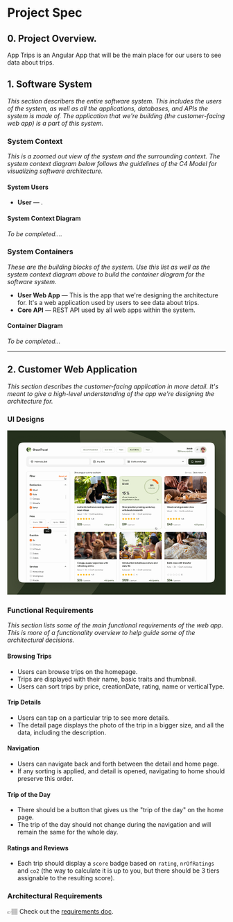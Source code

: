 # Project Spec

## 0. Project Overview.

App Trips is an Angular App that will be the main place for our users to see data about trips.

## 1. Software System

_This section describers the entire software system. This includes the users of the system, as well as all the applications, databases, and APIs the system is made of. The application that we're building (the customer-facing web app) is a part of this system._

### System Context

_This is a zoomed out view of the system and the surrounding context. The system context diagram below follows the guidelines of the C4 Model for visualizing software architecture._

#### System Users

- **User** — .

#### System Context Diagram

_To be completed...._

### System Containers

_These are the building blocks of the system. Use this list as well as the system context diagram above to build the container diagram for the software system._

- **User Web App** — This is the app that we're designing the architecture for. It's a web application used by users to see data about trips.
- **Core API** — REST API used by all web apps within the system.

#### Container Diagram

_To be completed..._

---

## 2. Customer Web Application

_This section describes the customer-facing application in more detail. It's meant to give a high-level understanding of the app we're designing the architecture for._

### UI Designs

![Cover](../assets/cover.png)

### Functional Requirements

_This section lists some of the main functional requirements of the web app. This is more of a functionality overview to help guide some of the architectural decisions._

#### Browsing Trips

- Users can browse trips on the homepage.
- Trips are displayed with their name, basic traits and thumbnail.
- Users can sort trips by price, creationDate, rating, name or verticalType.

#### Trip Details

- Users can tap on a particular trip to see more details.
- The detail page displays the photo of the trip in a bigger size, and all the data, including the description.

#### Navigation

- Users can navigate back and forth between the detail and home page.
- If any sorting is applied, and detail is opened, navigating to home should preserve this order.

#### Trip of the Day

- There should be a button that gives us the "trip of the day" on the home page.
- The trip of the day should not change during the navigation and will remain the same for the whole day.

#### Ratings and Reviews

- Each trip should display a `score` badge based on `rating`, `nrOfRatings` and `co2` (the way to calculate it is up to you, but there should be 3 tiers assignable to the resulting score).

### Architectural Requirements

👉🏽 Check out the [requirements doc](./requirements.md).
